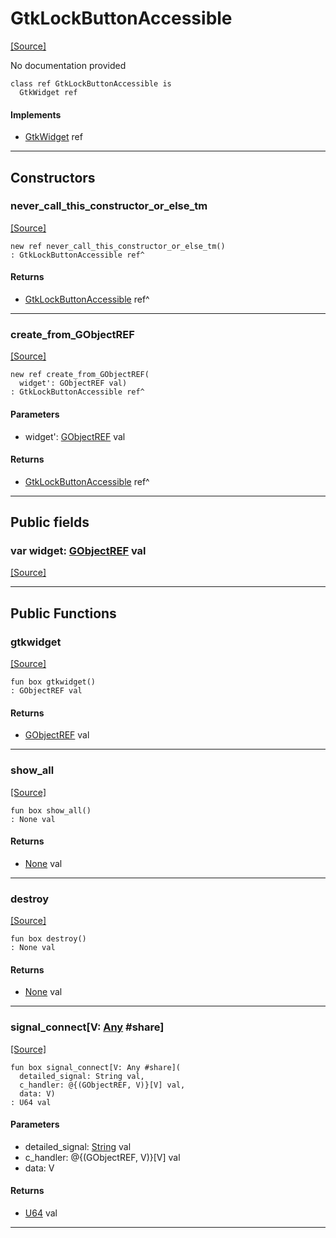 # GtkLockButtonAccessible
<span class="source-link">[[Source]](src/gtk3/GtkLockButtonAccessible.md#L6)</span>

No documentation provided


```pony
class ref GtkLockButtonAccessible is
  GtkWidget ref
```

#### Implements

* [GtkWidget](gtk3-GtkWidget.md) ref

---

## Constructors

### never_call_this_constructor_or_else_tm
<span class="source-link">[[Source]](src/gtk3/GtkLockButtonAccessible.md#L13)</span>


```pony
new ref never_call_this_constructor_or_else_tm()
: GtkLockButtonAccessible ref^
```

#### Returns

* [GtkLockButtonAccessible](gtk3-GtkLockButtonAccessible.md) ref^

---

### create_from_GObjectREF
<span class="source-link">[[Source]](src/gtk3/GtkLockButtonAccessible.md#L16)</span>


```pony
new ref create_from_GObjectREF(
  widget': GObjectREF val)
: GtkLockButtonAccessible ref^
```
#### Parameters

*   widget': [GObjectREF](gtk3-..-gobject-GObjectREF.md) val

#### Returns

* [GtkLockButtonAccessible](gtk3-GtkLockButtonAccessible.md) ref^

---

## Public fields

### var widget: [GObjectREF](gtk3-..-gobject-GObjectREF.md) val
<span class="source-link">[[Source]](src/gtk3/GtkLockButtonAccessible.md#L10)</span>



---

## Public Functions

### gtkwidget
<span class="source-link">[[Source]](src/gtk3/GtkLockButtonAccessible.md#L12)</span>


```pony
fun box gtkwidget()
: GObjectREF val
```

#### Returns

* [GObjectREF](gtk3-..-gobject-GObjectREF.md) val

---

### show_all
<span class="source-link">[[Source]](src/gtk3/GtkWidget.md#L4)</span>


```pony
fun box show_all()
: None val
```

#### Returns

* [None](builtin-None.md) val

---

### destroy
<span class="source-link">[[Source]](src/gtk3/GtkWidget.md#L7)</span>


```pony
fun box destroy()
: None val
```

#### Returns

* [None](builtin-None.md) val

---

### signal_connect\[V: [Any](builtin-Any.md) #share\]
<span class="source-link">[[Source]](src/gtk3/GtkWidget.md#L10)</span>


```pony
fun box signal_connect[V: Any #share](
  detailed_signal: String val,
  c_handler: @{(GObjectREF, V)}[V] val,
  data: V)
: U64 val
```
#### Parameters

*   detailed_signal: [String](builtin-String.md) val
*   c_handler: @{(GObjectREF, V)}[V] val
*   data: V

#### Returns

* [U64](builtin-U64.md) val

---

